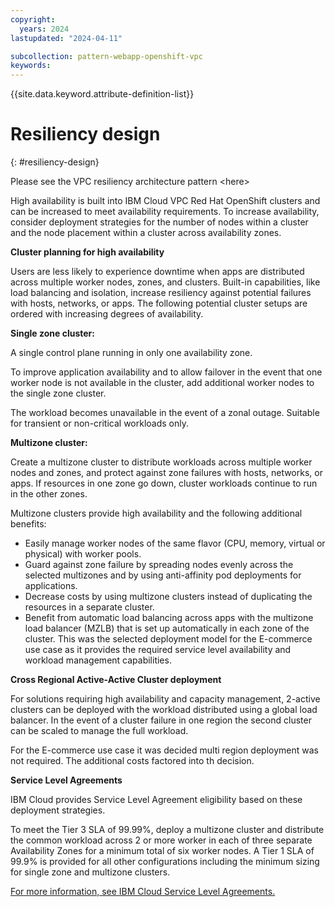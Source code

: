 ```yaml
---
copyright:
  years: 2024
lastupdated: "2024-04-11"

subcollection: pattern-webapp-openshift-vpc
keywords:
---
```

{{site.data.keyword.attribute-definition-list}}

# Resiliency design
{: #resiliency-design}

Please see the VPC resiliency architecture pattern \<here\>

High availability is built into IBM Cloud VPC Red Hat OpenShift clusters and can be increased to meet availability requirements. To increase availability, consider deployment strategies for the number of nodes within a cluster and the node placement within a cluster across availability zones.

**Cluster planning for high availability**

Users are less likely to experience downtime when apps are distributed across multiple worker nodes, zones, and clusters. Built-in capabilities, like load balancing and isolation, increase resiliency against potential failures with hosts, networks, or apps. The following potential cluster setups are ordered with increasing degrees of availability.

**Single zone cluster:**

A single control plane running in only one availability zone.

To improve application availability and to allow failover in the event that one worker node is not available in the cluster, add additional worker nodes to the single zone cluster.

The workload becomes unavailable in the event of a zonal outage. Suitable for transient or non-critical workloads only.

**Multizone cluster:**

Create a multizone cluster to distribute workloads across multiple worker nodes and zones, and protect against zone failures with hosts, networks, or apps. If resources in one zone go down, cluster workloads continue to run in the other zones.

Multizone clusters provide high availability and the following additional benefits:

- Easily manage worker nodes of the same flavor (CPU, memory, virtual or physical) with worker pools.
- Guard against zone failure by spreading nodes evenly across the selected multizones and by using anti-affinity pod deployments for applications.
- Decrease costs by using multizone clusters instead of duplicating the resources in a separate cluster.
- Benefit from automatic load balancing across apps with the multizone load balancer (MZLB) that is set up automatically in each zone of the cluster. This was the selected deployment model for the E-commerce use case as it provides the required service level availability and workload management capabilities.

**Cross Regional Active-Active Cluster deployment**

For solutions requiring high availability and capacity management, 2-active clusters can be deployed with the workload distributed using a global load balancer. In the event of a cluster failure in one region the second cluster can be scaled to manage the full workload.

For the E-commerce use case it was decided multi region deployment was not required. The additional costs factored into th decision.

**Service Level Agreements**

IBM Cloud provides Service Level Agreement eligibility based on these deployment strategies.

To meet the Tier 3 SLA of 99.99%, deploy a multizone cluster and distribute the common workload across 2 or more worker in each of three separate Availability Zones for a minimum total of six worker nodes. A Tier 1 SLA of 99.9% is provided for all other configurations including the minimum sizing for single zone and multizone clusters.

[For more information, see IBM Cloud Service Level Agreements.](https://www.ibm.com/support/customer/csol/terms/?id=i126-9268&lc=en#detail-document)
